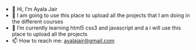 - 👋 Hi, I’m Ayala Jair
- 👀 I am going to use this place to upload all the projects that I am doing in the different courses
- 🌱 I’m currently learning html5 css3 and javascript and a i will use this place to upload all the projects
- 📫 How to reach me: ayalajair@gmail.com
